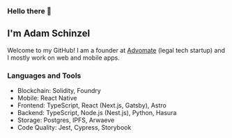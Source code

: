 ### Hello there 👋
## I'm Adam Schinzel

Welcome to my GitHub! I am a founder at [Advomate](https://advomate.cz/) (legal tech startup) and I mostly work on web and mobile apps.

### Languages and Tools

- Blockchain: Solidity, Foundry
- Mobile: React Native
- Frontend: TypeScript, React (Next.js, Gatsby), Astro
- Backend: TypeScript, Node.js (Nest.js), Python, Hasura
- Storage: Postgres, IPFS, Arwaeve
- Code Quality: Jest, Cypress, Storybook
